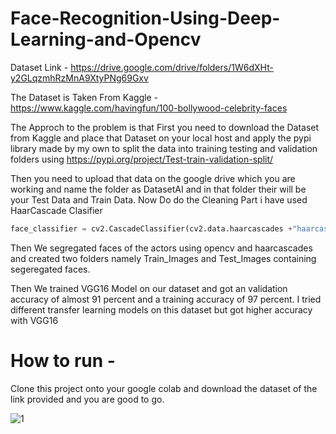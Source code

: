 # Face-Recognition-Using-Deep-Learning-and-Opencv
Dataset Link - https://drive.google.com/drive/folders/1W6dXHt-y2GLqzmhRzMnA9XtyPNg69Gxv

The Dataset is Taken From Kaggle - https://www.kaggle.com/havingfun/100-bollywood-celebrity-faces

The Approch to the problem is that First you need to download the Dataset from Kaggle and place that Dataset on your local host and apply the pypi library made by my own to split the data into training testing and validation folders using https://pypi.org/project/Test-train-validation-split/

Then you need to upload that data on the google drive which you are working and name the folder as DatasetAI and in that folder their will be your Test Data and Train Data. 
Now Do do the Cleaning Part i have used HaarCascade Clasifier 

```python
face_classifier = cv2.CascadeClassifier(cv2.data.haarcascades +"haarcascade_frontalface_default.xml")
```

Then We segregated faces of the actors using opencv and haarcascades and created two folders namely Train_Images and Test_Images containing segeregated faces.

Then We trained  VGG16 Model on our  dataset  and got an validation accuracy of almost 91 percent and a training accuracy of 97 percent.
I tried different transfer learning models on this dataset but got higher accuracy with VGG16 

# How to run -
Clone this project onto your google colab and download the dataset of the link provided and you are good to go.

![1](https://github.com/rajeevsingla780/Face-Recognition-Using-Deep-Learning-and-Opencv/edit/main/1.png)

